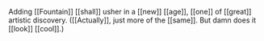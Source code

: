 Adding [[Fountain]] [[shall]] usher in a [[new]] [[age]], [[one]] of [[great]] artistic discovery. ([[Actually]], just more of the [[same]]. But damn does it [[look]] [[cool]].)